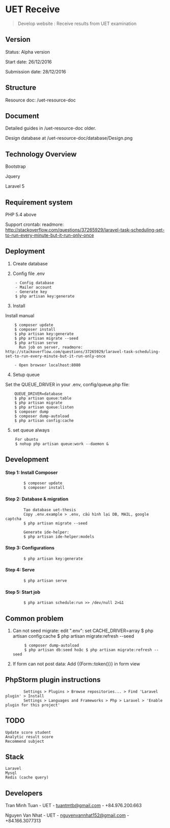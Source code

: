 # UET Receive

> Develop website : Receive results from UET examination

## Version
Status: Alpha version

Start date: 26/12/2016 

Submission date: 28/12/2016

## Structure

Resource doc: /uet-resource-doc

## Document

Detailed guides in /uet-resource-doc older.

Design database at /uet-resource-doc/database/Design.png


## Technology Overview
Bootstrap

Jquery

Laravel 5

## Requirement system

PHP 5.4 above

Support crontab: readmore: http://stackoverflow.com/questions/37265929/laravel-task-scheduling-set-to-run-every-minute-but-it-run-only-once


## Deployment

1. Create database
      
2. Config file .env
        
        - Config database
        - Mailer account
        - Generate key
        $ php artisan key:generate

3. Install

Install manual

        $ composer update
        $ composer install
        $ php artisan key:generate
        $ php artisan migrate --seed
        $ php artisan serve
          Run job on server, readmore: http://stackoverflow.com/questions/37265929/laravel-task-scheduling-set-to-run-every-minute-but-it-run-only-once
        
        - Open browser localhost:8080

4. Setup queue

Set the QUEUE_DRIVER in your .env, config/queue.php file:

        QUEUE_DRIVER=database
        $ php artisan queue:table
        $ php artisan migrate
        $ php artisan queue:listen
        $ composer dump
        $ composer dump-autoload
        $ php artisan config:cache

5. set queue always
        
        For ubuntu
        $ nohup php artisan queue:work --daemon &


        
## Development

#### Step 1: Install Composer
            
            $ composer update
            $ composer install
            
#### Step 2: Database & migration
            
            Tạo database uet-thesis
            Copy .env.example > .env, cấu hình lại DB, MAIL, google captcha 
            $ php artisan migrate --seed
            
            Generate ide-helper: 
            $ php artisan ide-helper:models
            
#### Step 3: Configurations

            $ php artisan key:generate

#### Step 4: Serve

            $ php artisan serve

#### Step 5: Start job
            
            $ php artisan schedule:run >> /dev/null 2>&1
                
## Common problem

1. Can not seed migrate:
            edit ".env": set CACHE_DRIVER=array
            $ php artisan config:cache
            $ php artisan migrate:refresh --seed
                        
            $ composer dump-autoload
            $ php artisan db:seed hoặc $ php artisan migrate:refresh --seed
            
2. If form can not post data:
            Add {{Form::token()}} in form view
            
## PhpStorm plugin instructions
    
            Settings > Plugins > Browse repositories... > Find 'Laravel plugin' > Install 
            Settings > Languages and Frameworks > Php > Laravel > 'Enable plugin for this project'
            
## TODO

    Update score student
    Analytic result score
    Recommend subject
      
      
## Stack

    Laravel
    Mysql
    Redis (cache query)

## Developers

Tran Minh Tuan - UET - tuantmtb@gmail.com - +84.976.200.663

Nguyen Van Nhat - UET - nguyenvannhat152@gmail.com - +84.166.3077313
